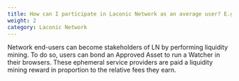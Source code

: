 ```yaml
---
title: How can I participate in Laconic Network as an average user? E.g., running a validator, staking, pooling, etc.
weight: 2
category: Laconic Network
---
```


Network end-users can become stakeholders of LN by performing liquidity mining. To do so, users can bond an Approved Asset to run a Watcher in their browsers. These ephemeral service providers are paid a liquidity mining reward in proportion to the relative fees they earn.

